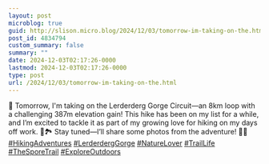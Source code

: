 ```yaml
---
layout: post
microblog: true
guid: http://slison.micro.blog/2024/12/03/tomorrow-im-taking-on-the.html
post_id: 4834794
custom_summary: false
summary: ""
date: 2024-12-03T02:17:26-0000
lastmod: 2024-12-03T02:17:26-0000
type: post
url: /2024/12/03/tomorrow-im-taking-on-the.html
---
```

<p>🌄 Tomorrow, I&#39;m taking on the Lerderderg Gorge Circuit—an 8km loop with a challenging 387m elevation gain! This hike has been on my list for a while, and I’m excited to tackle it as part of my growing love for hiking on my days off work. 💪🏞️ Stay tuned—I’ll share some photos from the adventure! 🌿🍂 <a href="https://social.familylison.com/tags/HikingAdventures" class="mention hashtag" rel="tag">#<span>HikingAdventures</span></a> <a href="https://social.familylison.com/tags/LerderdergGorge" class="mention hashtag" rel="tag">#<span>LerderdergGorge</span></a> <a href="https://social.familylison.com/tags/NatureLover" class="mention hashtag" rel="tag">#<span>NatureLover</span></a> <a href="https://social.familylison.com/tags/TrailLife" class="mention hashtag" rel="tag">#<span>TrailLife</span></a> <a href="https://social.familylison.com/tags/TheSporeTrail" class="mention hashtag" rel="tag">#<span>TheSporeTrail</span></a> <a href="https://social.familylison.com/tags/ExploreOutdoors" class="mention hashtag" rel="tag">#<span>ExploreOutdoors</span></a></p>

